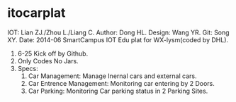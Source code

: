 itocarplat
==========
IOT: Lian ZJ./Zhou L./Liang C.
Author: Dong HL.
Design: Wang YR.
Git: Song XY.
Date: 2014-06
SmartCampus IOT Edu plat for WX-lysm(coded by DHL).
1. 6-25 Kick off by Github.
2. Only Codes No Jars.
3. Specs:
    1) Car Management: Manage Inernal cars and external cars.
    2) Car Entrence Management: Monitoring car entering by 2 Doors.
    3) Car Parking: Monitoring Car parking status in 2 Parking Sites.
    
